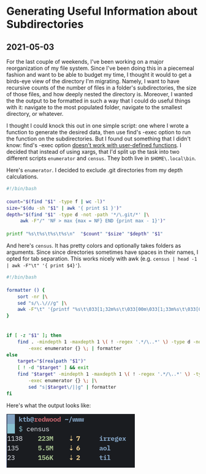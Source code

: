 # Generating Useful Information about Subdirectories
## 2021-05-03

For the last couple of weekends, I've been working on a major reorganization of my file system. Since I've been doing this in a piecemeal fashion and want to be able to budget my time, I thought it would to get a birds-eye view of the directory I'm migrating. Namely, I want to have recursive counts of the number of files in a folder's subdirectories, the size of those files, and how deeply nested the directory is. Moreover, I wanted the the output to be formatted in such a way that I could do useful things with it: navigate to the most populated folder, navigate to the smallest directory, or whatever.

I thought I could knock this out in one simple script: one where I wrote a function to generate the desired data, then use find's -exec option to run the function on the subdirectories. But I found out something that I didn't know: find's -exec option [doesn't work with user-defined functions](https://unix.stackexchange.com/a/50695). I decided that instead of using xargs, that I'd split up the task into two different scripts `enumerator` and `census`. They both live in `$HOME\.local\bin`.

Here's `enumerator`. I decided to exclude .git directories from my depth calculations.
```bash
#!/bin/bash

count="$(find "$1" -type f | wc -l)"
size="$(du -sh "$1" | awk '{ print $1 }')"
depth="$(find "$1" -type d -not -path '*/\.git/*' |\
     awk -F"/" 'NF > max {max = NF} END {print max - 1}')"

printf "%s\t%s\t%s\t%s\n"  "$count" "$size" "$depth" "$1"
```


And here's `census`. It has pretty colors and optionally takes folders as arguments. Since since directories sometimes have spaces in their names, I opted for tab separation. This works nicely with awk (e.g. `census | head -1 | awk -F"\t" '{ print $4}'`).

```bash
#!/bin/bash

formatter () {
    sort -nr |\
    sed "s/\.\///g" |\
    awk -F"\t" '{printf "%s\t\033[1;32m%s\t\033[00m\033[1;33m%s\t\033[00m\033[1;34m%s\033[00m\n", $1, $2, $3, $4;}'
}


if [ -z "$1" ]; then
    find . -mindepth 1 -maxdepth 1 \( ! -regex '.*/\..*' \) -type d -not -path '*/\.git/*' \
        -exec enumerator {} \; | formatter
else
    target="$(realpath "$1")"
    [ ! -d "$target" ] && exit
    find "$target" -mindepth 1 -maxdepth 1 \( ! -regex '.*/\..*' \) -type d -not -path '*/\.git/*' \
        -exec enumerator {} \; |\
        sed "s|$target\/||g" | formatter
fi

```

Here's what the output looks like: 

![census output](/img/census.png)
